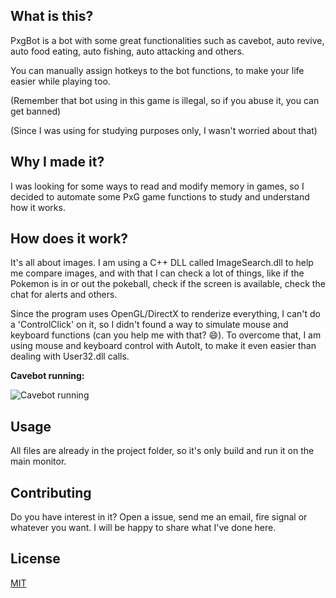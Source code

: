 ﻿## What is this?

PxgBot is a bot with some great functionalities such as cavebot, auto revive, auto food eating, auto fishing, auto attacking and others.

You can manually assign hotkeys to the bot functions, to make your life easier while playing too.

(Remember that bot using in this game is illegal, so if you abuse it, you can get banned)

(Since I was using for studying purposes only, I wasn't worried about that)

## Why I made it?

I was looking for some ways to read and modify memory in games, 
so I decided to automate some PxG game functions to study and understand how it works.

## How does it work?

It's all about images. I am using a C++ DLL called ImageSearch.dll to help me compare images,
and with that I can check a lot of things, like if the Pokemon is in or out the pokeball,
check if the screen is available, check the chat for alerts and others.

Since the program uses OpenGL/DirectX to renderize everything, I can't do a 'ControlClick' on it, so I didn't found a way to simulate
mouse and keyboard functions (can you help me with that? :smile:). To overcome that, I am using mouse and keyboard control with AutoIt,
to make it even easier than dealing with User32.dll calls.

**Cavebot running:**

![Cavebot running](https://giphy.com/gifs/rY4dYpxypHGlLl2RBg/html5)

## Usage
All files are already in the project folder, so it's only build and run it on the main monitor.

## Contributing
Do you have interest in it? Open a issue, send me an email, fire signal or whatever you want. I will be happy to share what I've done here.

## License
[MIT](https://choosealicense.com/licenses/mit/)
